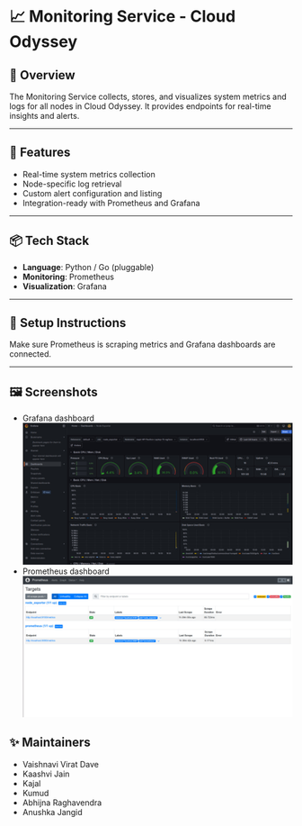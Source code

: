 # 📈 Monitoring Service - Cloud Odyssey

## 📄 Overview

The Monitoring Service collects, stores, and visualizes system metrics and logs for all nodes in Cloud Odyssey. It
provides endpoints for real-time insights and alerts.

---

## 🚀 Features

- Real-time system metrics collection
- Node-specific log retrieval
- Custom alert configuration and listing
- Integration-ready with Prometheus and Grafana

---

## 📦 Tech Stack

- **Language**: Python / Go (pluggable)
- **Monitoring**: Prometheus
- **Visualization**: Grafana

---

## 🔧 Setup Instructions

Make sure Prometheus is scraping metrics and Grafana dashboards are connected.

---

## 🖼️ Screenshots

- Grafana dashboard
  ![grafana dashboard](assets/Grafana%20dashboard.png)
- Prometheus dashboard
  ![prometheus dashboard](assets/Prometheus%20dashboard.png)

## ✨ Maintainers

- Vaishnavi Virat Dave
- Kaashvi Jain
- Kajal
- Kumud
- Abhijna Raghavendra
- Anushka Jangid

